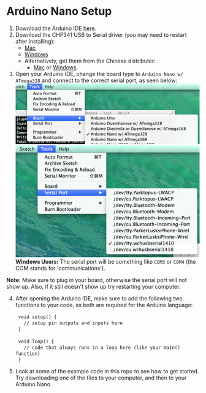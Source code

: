 Arduino Nano Setup
==================


1. Download the Arduino IDE [here](http://arduino.cc/en/Main/Software).
2. Download the CHP341 USB to Serial driver (you may need to restart after installing):
    - [Mac](https://github.com/byu-mechatronics/nano-setup/blob/master/drivers/CH341SER_MAC.ZIP)
    - [Windows](https://github.com/byu-mechatronics/nano-setup/blob/master/drivers/CH341SER.EXE)
    - Alternatively, get them from the Chinese distributer:
      - [Mac](http://www.wch.cn/downloads.php?name=pro&proid=178) or [Windows](http://www.wch.cn/downloads.php?name=pro&proid=65).
3. Open your Arduino IDE, change the board type to `Arduino Nano w/ ATmega328` and connect to the correct serial port, as seen below:
  ![Board Type](https://github.com/byu-mechatronics/nano-setup/blob/master/support/board-type.png)
  ![Serial Port](https://github.com/byu-mechatronics/nano-setup/blob/master/support/serial-port.png)
  **Windows Users:** The serial port will be something like `COM3` or `COM4` (the COM stands for 'communications').
  
  **Note:** Make sure to plug in your board, otherwise the serial port will not show up. Also, if it still doesn't show up try restarting your computer.

4. After opening the Arduino IDE, make sure to add the following two functions to your code, as both are required for the Arduino language:


        void setup() {
          // setup pin outputs and inputs here
        }
    
        void loop() {
          // code that always runs in a loop here (like your main() function)
        }

5. Look at some of the example code in this repo to see how to get started. Try downloading one of the files to your computer, and then to your Arduino Nano.
